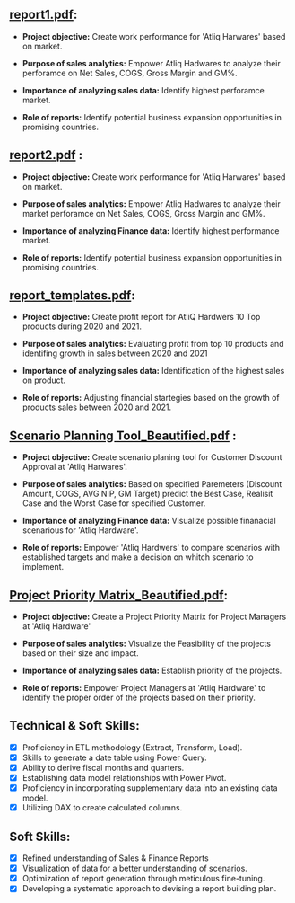 ## [report1.pdf](https://github.com/glowstora-am/Excel-Sales-Analytics/blob/main/report1.pdf):


- **Project objective:** Create work performance for 'Atliq Harwares' based on market.

- **Purpose of sales analytics:** Empower Atliq Hadwares to analyze their perforamce on Net Sales, COGS, Gross Margin and GM%.

- **Importance of analyzing sales data:** Identify highest perforamce market.

- **Role of reports:** Identify potential business expansion opportunities in promising countries.


## [report2.pdf](https://github.com/glowstora-am/Excel-Sales-Analytics/blob/main/report2.pdf) :

- **Project objective:** Create work performance for 'Atliq Harwares' based on market.

- **Purpose of sales analytics:** Empower Atliq Hadwares to analyze their market perforamce on Net Sales, COGS, Gross Margin and GM%.

- **Importance of analyzing Finance data:** Identify highest performance market.

- **Role of reports:** Identify potential business expansion opportunities in promising countries. 

## [report_templates.pdf](https://github.com/glowstora-am/Excel-Sales-Analytics/blob/main/report_templates.pdf):


- **Project objective:** Create profit report for AtliQ Hardwers 10 Top products during 2020 and 2021.

- **Purpose of sales analytics:** Evaluating profit from top 10 products and identifing growth in sales between 2020 and 2021

- **Importance of analyzing sales data:** Identification of  the highest sales on product.


- **Role of reports:** Adjusting financial startegies based on the growth of products sales between 2020 and 2021.


 
 ## [Scenario Planning Tool_Beautified.pdf](https://github.com/glowstora-am/Excel-Sales-Analytics/blob/main/Scenario%20Planning%20Tool_Beautified.pdf) :

- **Project objective:** Create scenario planing tool for Customer Discount Approval at 'Atliq Harwares'.

- **Purpose of sales analytics:** Based on specified Paremeters (Discount Amount, COGS, AVG NIP, GM Target) predict the Best Case, Realisit Case and the Worst Case for specified Customer. 

- **Importance of analyzing Finance data:** Visualize possible finanacial scenarious for 'Atliq Hardware'. 

- **Role of reports:** Empower 'Atliq Hardwers' to compare scenarios with established targets and make a decision on whitch scenario to implement.


## [Project Priority Matrix_Beautified.pdf](https://github.com/glowstora-am/Excel-Sales-Analytics/blob/main/Project%20Priority%20Matrix_Beautified.pdf):


- **Project objective:** Create a Project Priority Matrix for Project Managers at 'Atliq Hardware' 

- **Purpose of sales analytics:** Visualize the Feasibility of the projects based on their size and impact.

- **Importance of analyzing sales data:**  Establish priority of the projects.

- **Role of reports:** Empower Project Managers at 'Atliq Hardware' to identify the proper order of the projects based on their priority. 



## Technical & Soft Skills:
- [x]	Proficiency in ETL methodology (Extract, Transform, Load).
- [x]	Skills to generate a date table using Power Query.
- [x]	Ability to derive fiscal months and quarters.
- [x]	Establishing data model relationships with Power Pivot.
- [x]	Proficiency in incorporating supplementary data into an existing data model.
- [x]	Utilizing DAX to create calculated columns.

## Soft Skills:
- [x]	Refined understanding of Sales & Finance Reports
- [x]	Visualization of data for a better understanding of scenarios.
- [x]	Optimization of report generation through meticulous fine-tuning.
- [x]	Developing a systematic approach to devising a report building plan.
